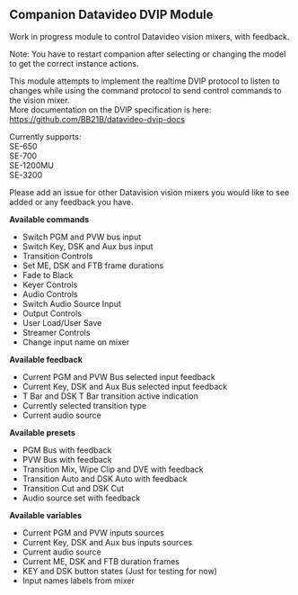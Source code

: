 ## Companion Datavideo DVIP Module

Work in progress module to control Datavideo vision mixers, with feedback.

Note: You have to restart companion after selecting or changing the model to get the correct instance actions.  

This module attempts to implement the realtime DVIP protocol to listen to changes while using the command protocol to send control commands to the vision mixer.  
More documentation on the DVIP specification is here: https://github.com/BB21B/datavideo-dvip-docs

Currently supports:  
SE-650  
SE-700  
SE-1200MU  
SE-3200  

Please add an issue for other Datavision vision mixers you would like to see added or any feedback you have.


**Available commands**

* Switch PGM and PVW bus input
* Switch Key, DSK and Aux bus input
* Transition Controls
* Set ME, DSK and FTB frame durations
* Fade to Black
* Keyer Controls
* Audio Controls
* Switch Audio Source Input
* Output Controls
* User Load/User Save
* Streamer Controls
* Change input name on mixer


**Available feedback**
* Current PGM and PVW Bus selected input feedback
* Current Key, DSK and Aux Bus selected input feedback
* T Bar and DSK T Bar transition active indication
* Currently selected transition type
* Current audio source


**Available presets**
* PGM Bus with feedback
* PVW Bus with feedback
* Transition Mix, Wipe Clip and DVE with feedback
* Transition Auto and DSK Auto with feedback
* Transition Cut and DSK Cut
* Audio source set with feedback

**Available variables**
* Current PGM and PVW inputs sources
* Current Key, DSK and Aux bus inputs sources
* Current audio source
* Current ME, DSK and FTB duration frames
* KEY and DSK button states (Just for testing for now)
* Input names labels from mixer
